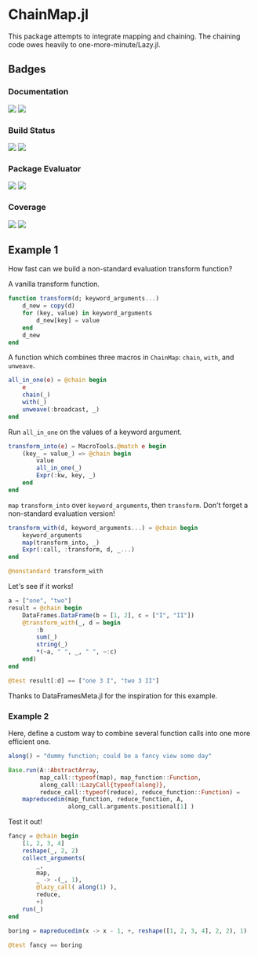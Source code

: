 # ChainMap.jl

This package attempts to integrate mapping and chaining. The chaining code owes
heavily to one-more-minute/Lazy.jl.

## Badges

### Documentation

[![][docs-stable_image]][docs-stable_url] [![][docs-latest_image]][docs-latest_url]

### Build Status

[![][travis_image]][travis_url] [![][appveyor_image]][appveyor_url]

### Package Evaluator

[![][pkg-0.4_image]][pkg-0.4_url] [![][pkg-0.5_image]][pkg-0.5_url]

### Coverage

[![][coveralls_image]][coveralls_url] [![][codecov_image]][codecov_url]

[docs-latest_image]: https://img.shields.io/badge/docs-latest-blue.svg
[docs-latest_url]: https://bramtayl.github.io/ChainMap.jl/latest

[docs-stable_image]: https://img.shields.io/badge/docs-stable-blue.svg
[docs-stable_url]: https://bramtayl.github.io/ChainMap.jl/stable

[travis_image]: https://travis-ci.org/bramtayl/ChainMap.jl.svg?branch=master
[travis_url]: https://travis-ci.org/bramtayl/ChainMap.jl

[appveyor_image]: https://ci.appveyor.com/api/projects/status/github/bramtayl/ChainMap.jl?svg=true&branch=master
[appveyor_url]: https://ci.appveyor.com/project/bramtayl/chainmap-jl/branch/master

[coveralls_image]: https://coveralls.io/repos/bramtayl/ChainMap.jl/badge.svg?branch=master&service=github
[coveralls_url]: https://coveralls.io/github/bramtayl/ChainMap.jl?branch=master

[codecov_image]: https://codecov.io/github/bramtayl/ChainMap.jl/coverage.svg?branch=master
[codecov_url]: https://codecov.io/github/bramtayl/ChainMap.jl?branch=master

[issues_url]: https://github.com/bramtayl/ChainMap.jl/issues

[pkg-0.4_image]: http://pkg.julialang.org/badges/ChainMap_0.4.svg
[pkg-0.4_url]: http://pkg.julialang.org/?pkg=ChainMap

[pkg-0.5_image]: http://pkg.julialang.org/badges/ChainMap_0.5.svg
[pkg-0.5_url]: http://pkg.julialang.org/?pkg=ChainMap

## Example 1

How fast can we build a non-standard evaluation transform function?

A vanilla transform function.
```julia
function transform(d; keyword_arguments...)
    d_new = copy(d)
    for (key, value) in keyword_arguments
        d_new[key] = value
    end
    d_new
end
```

A function which combines three macros in `ChainMap`: `chain`, `with`, and
`unweave`.
```julia
all_in_one(e) = @chain begin
    e
    chain(_)
    with(_)
    unweave(:broadcast, _)
end
```

Run `all_in_one` on the values of a keyword argument.
```julia
transform_into(e) = MacroTools.@match e begin
    (key_ = value_) => @chain begin
        value
        all_in_one(_)
        Expr(:kw, key, _)
    end
end
```

`map` `transform_into` over `keyword_arguments`, then `transform`. Don't forget
a non-standard evaluation version!
```julia
transform_with(d, keyword_arguments...) = @chain begin
    keyword_arguments
    map(transform_into, _)
    Expr(:call, :transform, d, _...)
end

@nonstandard transform_with
```

Let's see if it works!

```julia
a = ["one", "two"]
result = @chain begin
    DataFrames.DataFrame(b = [1, 2], c = ["I", "II"])
    @transform_with(_, d = begin
        :b
        sum(_)
        string(_)
        *(~a, " ", _, " ", ~:c)
    end)
end

@test result[:d] == ["one 3 I", "two 3 II"]
```

Thanks to DataFramesMeta.jl for the inspiration for this example.

### Example 2

Here, define a custom way to combine several function calls into one more
efficient one.

```julia
along() = "dummy function; could be a fancy view some day"

Base.run(A::AbstractArray,
         map_call::typeof(map), map_function::Function,
         along_call::LazyCall{typeof(along)},
         reduce_call::typeof(reduce), reduce_function::Function) =
    mapreducedim(map_function, reduce_function, A,
                 along_call.arguments.positional[1] )

```

Test it out!

```julia
fancy = @chain begin
    [1, 2, 3, 4]
    reshape(_, 2, 2)
    collect_arguments(
        _,
        map,
        _ -> -(_, 1),
        @lazy_call( along(1) ),
        reduce,
        +)
    run(_)
end

boring = mapreducedim(x -> x - 1, +, reshape([1, 2, 3, 4], 2, 2), 1)

@test fancy == boring
```
